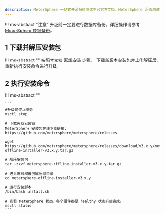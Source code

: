 ```yaml
---
description: MeterSphere 一站式开源持续测试平台官方文档。MeterSphere 涵盖测试管理、接口测试、UI 测试和性能测试等功能，全面兼容 JMeter、Selenium 等主流开源标准，有效助力开发和测试团队充分利用云弹性进行高度可 扩展的自动化测试，加速高质量的软件交付。
---
```


!!! ms-abstract "注意"
    升级前一定要进行数据库备份，详细操作请参考 [MeterSphere 数据备份](./backup_data.md)。

## 1 下载并解压安装包
!!! ms-abstract ""
    按照本文档 [离线安装](./offline_installation.md) 步骤， 下载新版本安装包并上传解压后, 重新执行安装命令进行升级。<br>
  
## 2 执行安装命令
!!! ms-abstract ""

    ```
    #升级前停止服务
    msctl stop

    # 下载离线安装包
    MeterSphere 安装包在线下载链接: https://github.com/metersphere/metersphere/releases

    wget https://github.com/metersphere/metersphere/releases/download/v3.x.y/metersphere-offline-installer-v3.x.y.tar.gz
    
    # 解压安装包
    tar -zxvf metersphere-offline-installer-v3.x.y.tar.gz

    # 进入离线部署包解压缩目录
    cd metersphere-offline-installer-v3.x.y
    
    # 运行安装脚本
    /bin/bash install.sh
    
    # 查看 MeterSphere 状态，各个组件都是 healthy 状态升级完成。
    msctl status
    ```
